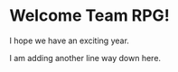 Welcome Team RPG!
====
I hope we have an exciting year.






I am adding another line way down here.
